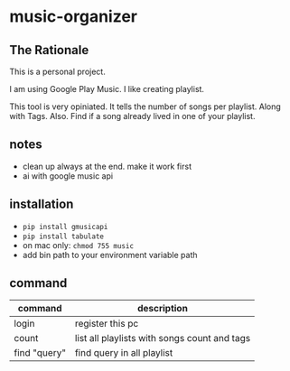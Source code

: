# music-organizer

## The Rationale

This is a personal project. 

I am using Google Play Music. 
I like creating playlist. 

This tool is very opiniated. 
It tells the number of songs per playlist. Along with Tags. 
Also. Find if a song already lived in one of your playlist.

## notes

- clean up always at the end. make it work first
- ai with google music api

## installation

- `pip install gmusicapi`
- `pip install tabulate`
- on mac only: `chmod 755 music`
- add bin path to your environment variable path

## command

| command      | description                                  |
| ------------ | -------------------------------------------- |
| login        | register this pc                             |
| count        | list all playlists with songs count and tags |
| find "query" | find query in all playlist                   |
